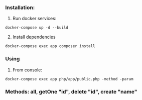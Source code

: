 ### Installation:
1) Run docker services:
```
docker-compose up -d --build
```
2) Install dependencies
```
docker-compose exec app composer install
```
### Using
1) From console:
```
docker-compose exec app php/app/public.php -method -param
```

### Methods: all, getOne "id", delete "id", create "name"
